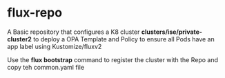 # flux-repo

A Basic repository that configures a K8 cluster **clusters/ise/private-cluster2** to deploy a OPA Template and Policy to ensure all Pods have an app label using Kustomize/fluxv2

Use the **flux bootstrap** command to register the cluster with the Repo and copy teh common.yaml file 
